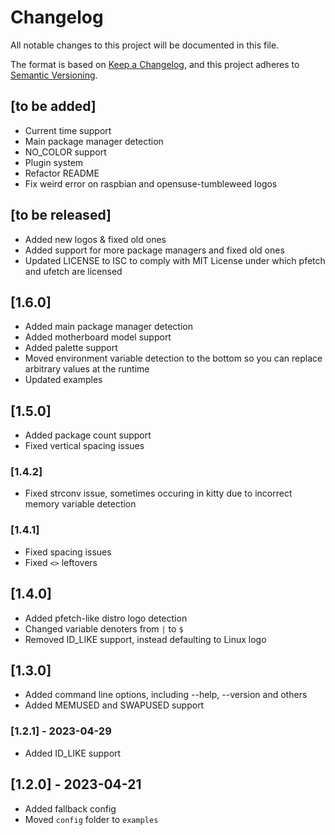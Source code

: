 # Changelog

All notable changes to this project will be documented in this file.

The format is based on [Keep a Changelog](https://keepachangelog.com/en/1.0.0/),
and this project adheres to [Semantic Versioning](https://semver.org/spec/v2.0.0.html).

## [to be added]
* Current time support
* Main package manager detection
* NO\_COLOR support
* Plugin system
* Refactor README
* Fix weird error on raspbian and opensuse-tumbleweed logos

## [to be released]
* Added new logos & fixed old ones
* Added support for more package managers and fixed old ones
* Updated LICENSE to ISC to comply with MIT License under which pfetch and ufetch are licensed

## [1.6.0]
* Added main package manager detection
* Added motherboard model support
* Added palette support
* Moved environment variable detection to the bottom so you can replace arbitrary values at the runtime
* Updated examples

## [1.5.0]
* Added package count support
* Fixed vertical spacing issues

### [1.4.2]
* Fixed strconv issue, sometimes occuring in kitty due to incorrect memory variable detection

### [1.4.1]
* Fixed spacing issues
* Fixed `<>` leftovers

## [1.4.0]
* Added pfetch-like distro logo detection
* Changed variable denoters from `|` to `$`
* Removed ID\_LIKE support, instead defaulting to Linux logo

## [1.3.0]
* Added command line options, including --help, --version and others
* Added MEMUSED and SWAPUSED support

###  [1.2.1] - 2023-04-29
* Added ID\_LIKE support

##  [1.2.0] - 2023-04-21
* Added fallback config
* Moved `config` folder to `examples`
